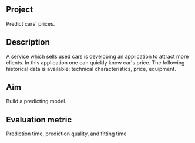 ## Project
Predict cars' prices.
## Description
A service which sells used cars is developing an application to attract more clients. In this application one can quickly know car's price. 
The following historical data is available: technical characteristics, price, equipment.
## Aim
Build a predicting model.
## Evaluation metric
Prediction time, prediction quality, and fitting time
